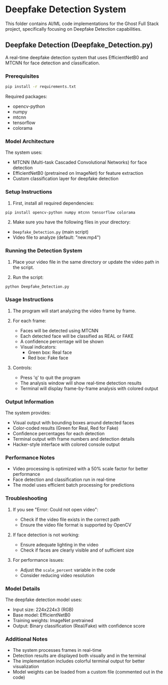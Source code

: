 # Deepfake Detection System

This folder contains AI/ML code implementations for the Ghost Full Stack project, specifically focusing on Deepfake Detection capabilities.

## Deepfake Detection (Deepfake_Detection.py)

A real-time deepfake detection system that uses EfficientNetB0 and MTCNN for face detection and classification.

### Prerequisites

```bash
pip install -r requirements.txt
```

Required packages:
- opencv-python
- numpy
- mtcnn
- tensorflow
- colorama

### Model Architecture

The system uses:
- MTCNN (Multi-task Cascaded Convolutional Networks) for face detection
- EfficientNetB0 (pretrained on ImageNet) for feature extraction
- Custom classification layer for deepfake detection

### Setup Instructions

1. First, install all required dependencies:
```bash
pip install opencv-python numpy mtcnn tensorflow colorama
```

2. Make sure you have the following files in your directory:
- `Deepfake_Detection.py` (main script)
- Video file to analyze (default: "new.mp4")

### Running the Detection System

1. Place your video file in the same directory or update the video path in the script.

2. Run the script:
```bash
python Deepfake_Detection.py
```

### Usage Instructions

1. The program will start analyzing the video frame by frame.
2. For each frame:
   - Faces will be detected using MTCNN
   - Each detected face will be classified as REAL or FAKE
   - A confidence percentage will be shown
   - Visual indicators:
     - Green box: Real face
     - Red box: Fake face

3. Controls:
   - Press 'q' to quit the program
   - The analysis window will show real-time detection results
   - Terminal will display frame-by-frame analysis with colored output

### Output Information

The system provides:
- Visual output with bounding boxes around detected faces
- Color-coded results (Green for Real, Red for Fake)
- Confidence percentages for each detection
- Terminal output with frame numbers and detection details
- Hacker-style interface with colored console output

### Performance Notes

- Video processing is optimized with a 50% scale factor for better performance
- Face detection and classification run in real-time
- The model uses efficient batch processing for predictions

### Troubleshooting

1. If you see "Error: Could not open video":
   - Check if the video file exists in the correct path
   - Ensure the video file format is supported by OpenCV

2. If face detection is not working:
   - Ensure adequate lighting in the video
   - Check if faces are clearly visible and of sufficient size

3. For performance issues:
   - Adjust the `scale_percent` variable in the code
   - Consider reducing video resolution

### Model Details

The deepfake detection model uses:
- Input size: 224x224x3 (RGB)
- Base model: EfficientNetB0
- Training weights: ImageNet pretrained
- Output: Binary classification (Real/Fake) with confidence score

### Additional Notes

- The system processes frames in real-time
- Detection results are displayed both visually and in the terminal
- The implementation includes colorful terminal output for better visualization
- Model weights can be loaded from a custom file (commented out in the code)
